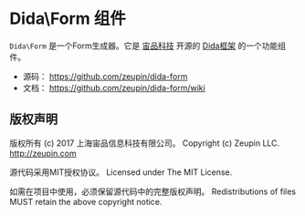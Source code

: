 # Dida\Form 组件

`Dida\Form` 是一个Form生成器。它是 [宙品科技](http://zeupin.com) 开源的 [Dida框架](http://dida.zeupin.com) 的一个功能组件。

* 源码： <https://github.com/zeupin/dida-form>
* 文档： <https://github.com/zeupin/dida-form/wiki>

## 版权声明

版权所有 (c) 2017 上海宙品信息科技有限公司。
Copyright (c) Zeupin LLC. <http://zeupin.com>

源代码采用MIT授权协议。
Licensed under The MIT License.

如需在项目中使用，必须保留源代码中的完整版权声明。
Redistributions of files MUST retain the above copyright notice.
